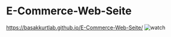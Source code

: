 # E-Commerce-Web-Seite
https://basakkurtlab.github.io/E-Commerce-Web-Seite/
![watch](https://user-images.githubusercontent.com/79793959/139825440-f84399b1-af9b-405e-88c3-7fb4a0ea793a.png)
